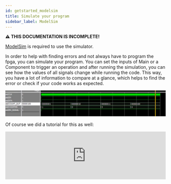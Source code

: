 ```yaml
---
id: getstarted_modelsim
title: Simulate your program
sidebar_label: ModelSim
---
```



**⚠ THIS DOCUMENTATION IS INCOMPLETE!**

[ModelSim](/docs/getstarted#addional-programs) is required to use the simulator.

In order to help with finding errors and not always have to program the fpga, you can simulate your program. 
You can set the inputs of Main or a Component to trigger an operation and after running the simulation, you can see how the values of all signals 
change while running the code. This way, you have a lot of information to compare at a glance, which helps to find the error or 
check if your code works as expected.

![Level Shifter](assets/getstarted/Modelsim.PNG)

Of course we did a tutorial for this as well:
<div class="fluidMedia"><iframe id="ytplayer" type="text/html" width="100%" src="https://www.youtube.com/embed/yXoYeQ19cWU?autoplay=0&origin=http://vhdplus.com" frameborder="0" allowfullscreen></iframe></div>